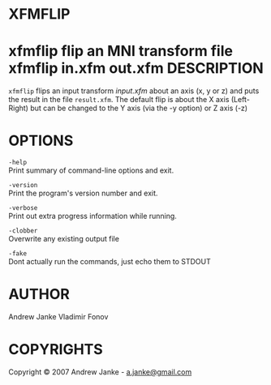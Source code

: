 # XFMFLIP

xfmflip  flip an MNI transform file
xfmflip
in.xfm
out.xfm
DESCRIPTION
===========

`xfmflip` flips an input transform *input.xfm* about an axis (x, y or z) and puts the result in the file `result.xfm`. The default flip is about the X axis (Left-Right) but can be changed to the Y axis (via the -y option) or Z axis (-z)

OPTIONS
=======

`-help`  
Print summary of command-line options and exit.

`-version`  
Print the program's version number and exit.

`-verbose`  
Print out extra progress information while running.

`-clobber`  
Overwrite any existing output file

`-fake`  
Dont actually run the commands, just echo them to STDOUT

AUTHOR
======

Andrew Janke Vladimir Fonov

COPYRIGHTS
==========

Copyright © 2007 Andrew Janke - a.janke@gmail.com
